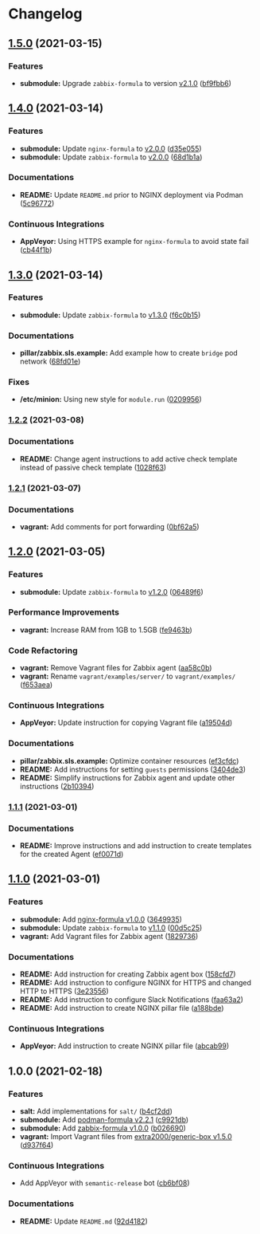 # Changelog

## [1.5.0](https://github.com/extra2000/zabbix-box/compare/v1.4.0...v1.5.0) (2021-03-15)


### Features

* **submodule:** Upgrade `zabbix-formula` to version [v2.1.0](https://github.com/extra2000/zabbix-formula/releases/tag/v2.1.0) ([bf9fbb6](https://github.com/extra2000/zabbix-box/commit/bf9fbb6cb678869aa5dd1b32ea5ad2f70868b9cb))

## [1.4.0](https://github.com/extra2000/zabbix-box/compare/v1.3.0...v1.4.0) (2021-03-14)


### Features

* **submodule:** Update `nginx-formula` to [v2.0.0](https://github.com/extra2000/nginx-formula/releases/tag/v2.0.0) ([d35e055](https://github.com/extra2000/zabbix-box/commit/d35e055d975901431cde679db4efb1271da9530b))
* **submodule:** Update `zabbix-formula` to [v2.0.0](https://github.com/extra2000/zabbix-formula/releases/tag/v2.0.0) ([68d1b1a](https://github.com/extra2000/zabbix-box/commit/68d1b1a0b8e77a3362ae5309685cd04f95149083))


### Documentations

* **README:** Update `README.md` prior to NGINX deployment via Podman ([5c96772](https://github.com/extra2000/zabbix-box/commit/5c9677262a083f41b0a6ae62dd718d3e2b00903e))


### Continuous Integrations

* **AppVeyor:** Using HTTPS example for `nginx-formula` to avoid state fail ([cb44f1b](https://github.com/extra2000/zabbix-box/commit/cb44f1b1d378506054f73e1ea99cdf679ecc6f67))

## [1.3.0](https://github.com/extra2000/zabbix-box/compare/v1.2.2...v1.3.0) (2021-03-14)


### Features

* **submodule:** Update `zabbix-formula` to [v1.3.0](https://github.com/extra2000/zabbix-formula/releases/tag/v1.3.0) ([f6c0b15](https://github.com/extra2000/zabbix-box/commit/f6c0b15a5307ae83f24e44e8a76eec8305d26298))


### Documentations

* **pillar/zabbix.sls.example:** Add example how to create `bridge` pod network ([68fd01e](https://github.com/extra2000/zabbix-box/commit/68fd01e8455425941129582762a667fc97d37f88))


### Fixes

* **/etc/minion:** Using new style for `module.run` ([0209956](https://github.com/extra2000/zabbix-box/commit/02099563526f0684c1f94845f4bd888217c39f0c))

### [1.2.2](https://github.com/extra2000/zabbix-box/compare/v1.2.1...v1.2.2) (2021-03-08)


### Documentations

* **README:** Change agent instructions to add active check template instead of passive check template ([1028f63](https://github.com/extra2000/zabbix-box/commit/1028f63ee83ee4669dac01a1f530f86c1ff9e7a1))

### [1.2.1](https://github.com/extra2000/zabbix-box/compare/v1.2.0...v1.2.1) (2021-03-07)


### Documentations

* **vagrant:** Add comments for port forwarding ([0bf62a5](https://github.com/extra2000/zabbix-box/commit/0bf62a50348fe3bde33377ab4f4366f792fbfc8a))

## [1.2.0](https://github.com/extra2000/zabbix-box/compare/v1.1.1...v1.2.0) (2021-03-05)


### Features

* **submodule:** Update `zabbix-formula` to [v1.2.0](https://github.com/extra2000/zabbix-formula/releases/tag/v1.2.0) ([06489f6](https://github.com/extra2000/zabbix-box/commit/06489f69abfbff35f31844fced7a487eb1011def))


### Performance Improvements

* **vagrant:** Increase RAM from 1GB to 1.5GB ([fe9463b](https://github.com/extra2000/zabbix-box/commit/fe9463b7a034d61c7a7109a8eee967c02f426a2d))


### Code Refactoring

* **vagrant:** Remove Vagrant files for Zabbix agent ([aa58c0b](https://github.com/extra2000/zabbix-box/commit/aa58c0bce0710fd32cd744088d848828127a0ace))
* **vagrant:** Rename `vagrant/examples/server/` to `vagrant/examples/` ([f653aea](https://github.com/extra2000/zabbix-box/commit/f653aeae9a4114538640cd0025c7944166d63ed6))


### Continuous Integrations

* **AppVeyor:** Update instruction for copying Vagrant file ([a19504d](https://github.com/extra2000/zabbix-box/commit/a19504df2f4acbaf439fd4510e14948b9b72608f))


### Documentations

* **pillar/zabbix.sls.example:** Optimize container resources ([ef3cfdc](https://github.com/extra2000/zabbix-box/commit/ef3cfdc7fa923110698e516e9127f0e1acec4a24))
* **README:** Add instructions for setting `guests` permissions ([3404de3](https://github.com/extra2000/zabbix-box/commit/3404de3eb46daffe139ce63b35cbf232ff19033e))
* **README:** Simplify instructions for Zabbix agent and update other instructions ([2b10394](https://github.com/extra2000/zabbix-box/commit/2b1039489505889075a745f85f3a5011ea1740c4))

### [1.1.1](https://github.com/extra2000/zabbix-box/compare/v1.1.0...v1.1.1) (2021-03-01)


### Documentations

* **README:** Improve instructions and add instruction to create templates for the created Agent ([ef0071d](https://github.com/extra2000/zabbix-box/commit/ef0071d5d8ca739fa0e59178d4f8986d5445795c))

## [1.1.0](https://github.com/extra2000/zabbix-box/compare/v1.0.0...v1.1.0) (2021-03-01)


### Features

* **submodule:** Add [nginx-formula v1.0.0](https://github.com/extra2000/nginx-formula/releases/tag/v1.0.0) ([3649935](https://github.com/extra2000/zabbix-box/commit/3649935f0f600be47f549f10a88f7365067088ea))
* **submodule:** Update `zabbix-formula` to [v1.1.0](https://github.com/extra2000/zabbix-formula/releases/tag/v1.1.0) ([00d5c25](https://github.com/extra2000/zabbix-box/commit/00d5c259380c20de1bd9f217f277e0bf62e315a2))
* **vagrant:** Add Vagrant files for Zabbix agent ([1829736](https://github.com/extra2000/zabbix-box/commit/182973632209e23d9d2d77cfc509a8a24cc1588d))


### Documentations

* **README:** Add instruction for creating Zabbix agent box ([158cfd7](https://github.com/extra2000/zabbix-box/commit/158cfd718634e816a1e1777a4d8a09ec4ea18b36))
* **README:** Add instruction to configure NGINX for HTTPS and changed HTTP to HTTPS ([3e23556](https://github.com/extra2000/zabbix-box/commit/3e235569ba717f22b8b7e0fc38112375e33b6e8b))
* **README:** Add instruction to configure Slack Notifications ([faa63a2](https://github.com/extra2000/zabbix-box/commit/faa63a29b74772b7bd8e85b85e11a9c0974ae9aa))
* **README:** Add instruction to create NGINX pillar file ([a188bde](https://github.com/extra2000/zabbix-box/commit/a188bdee849d0df26132449a0a7e6e325b109b20))


### Continuous Integrations

* **AppVeyor:** Add instruction to create NGINX pillar file ([abcab99](https://github.com/extra2000/zabbix-box/commit/abcab9961f99cb66570c56012b79265fe23ac25b))

## 1.0.0 (2021-02-18)


### Features

* **salt:** Add implementations for `salt/` ([b4cf2dd](https://github.com/extra2000/zabbix-box/commit/b4cf2ddae96c782c45a692d4933a4b7237241af7))
* **submodule:** Add [podman-formula v2.2.1](https://github.com/extra2000/podman-formula/releases/tag/v2.2.1) ([c9921db](https://github.com/extra2000/zabbix-box/commit/c9921db74f9a6532aaa0cfef94d0cfb4d9257add))
* **submodule:** Add [zabbix-formula v1.0.0](https://github.com/extra2000/zabbix-formula/releases/tag/v1.0.0) ([b026690](https://github.com/extra2000/zabbix-box/commit/b026690a1a45bd70aabf3ebd494748edd488eed0))
* **vagrant:** Import Vagrant files from [extra2000/generic-box v1.5.0](https://github.com/extra2000/generic-box/releases/tag/v1.5.0) ([d937f64](https://github.com/extra2000/zabbix-box/commit/d937f647d8dbf942981e5cfb6abb8aa2d89e828a))


### Continuous Integrations

* Add AppVeyor with `semantic-release` bot ([cb6bf08](https://github.com/extra2000/zabbix-box/commit/cb6bf0875d6bedabc6bcf463a51e5e66960f16a0))


### Documentations

* **README:** Update `README.md` ([92d4182](https://github.com/extra2000/zabbix-box/commit/92d4182e0e15dc9b0825b2a829b187983063e6a1))
